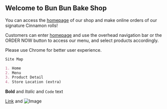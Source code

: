 ## Welcome to Bun Bun Bake Shop

You can access the [homepage](https://coranmelia.github.io/ssui/index.html) of our shop and make online orders of our signature Cinnamon rolls!

Customers can enter [homepage](https://coranmelia.github.io/ssui/index.html) and use the overhead navigation bar or the ORDER NOW button to access our menu, and select products accordingly. 

Please use Chrome for better user experience. 

```markdown
Site Map

1. Home
2. Menu
3. Product Detail
4. Store Location (extra)
```

**Bold** and _Italic_ and `Code` text

[Link](url) and ![Image](src)
